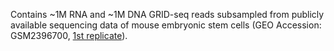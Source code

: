 Contains ~1M RNA and ~1M DNA GRID-seq reads subsampled from publicly available sequencing data of mouse embryonic stem cells (GEO Accession: GSM2396700, [1st replicate](https://www.ncbi.nlm.nih.gov/sra/SRR5035944/)).
